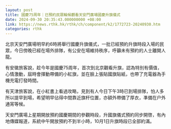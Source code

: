 ```yaml
---
layout: post
title: 國慶75周年｜已預約民眾輪候觀看天安門廣場國慶升旗儀式
date: 2024-09-30 20:35:43.000000000 +08:00
link: https://news.rthk.hk/rthk/ch/component/k2/1772723-20240930.htm
categories: rthk
---
```


北京天安門廣場明早約6時將舉行國慶升旗儀式，一批已經預約升旗時段入場的民眾，今日傍晚已經在場外排隊，有公安在場維持秩序，呼籲未有預約的人士離開人龍。

有安徽旅客說，趁今年是國慶75周年，首次到北京觀看升旗，認為特別有價值，心情激動，屆時會揮動帶備的小紅旗，並在臉上張貼國旗貼紙，也帶了充電器為手機充電打發時間。

有天津旅客說，在小紅書上看過攻略，見到有人今日下午3時已到場排隊，怕人多所以提早到場，希望明早佔得中間靠近旗杆位置，亦額外帶備了厚衣，凖備在户外通宵等候。

天安門廣場上星期開放預約國慶期間的參觀時段，升國旗儀式預約同步開啓，有內地傳媒報道，系統中午開放預約不到半小時，10月1日升旗時段已全部約滿。
